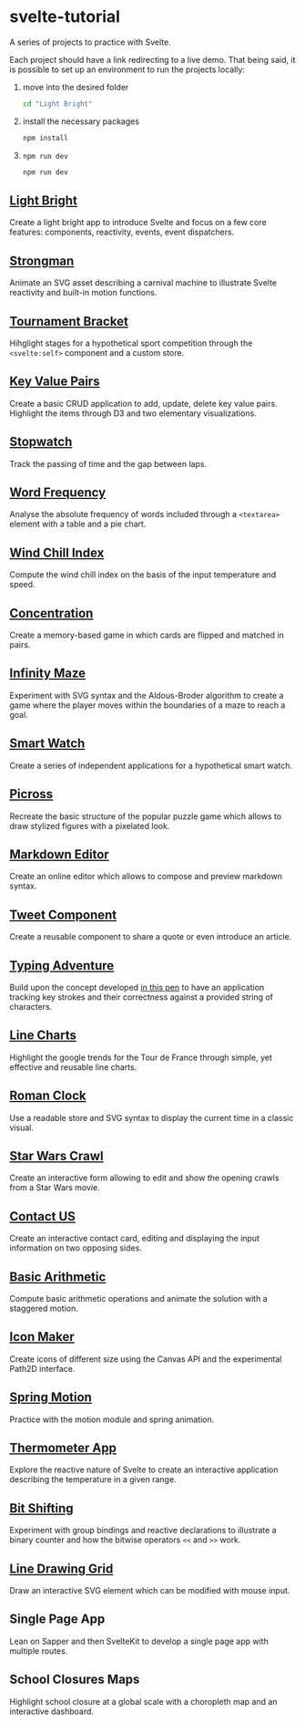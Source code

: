 # svelte-tutorial

A series of projects to practice with Svelte.

Each project should have a link redirecting to a live demo. That being said, it is possible to set up an environment to run the projects locally:

1. move into the desired folder

   ```bash
   cd "Light Bright"
   ```

2. install the necessary packages

   ```bash
   npm install
   ```

3. `npm run dev`

   ```bash
   npm run dev
   ```

## [Light Bright](https://svelte.dev/repl/cef9541e26814afa8abdc2d84feecb42)

Create a light bright app to introduce Svelte and focus on a few core features: components, reactivity, events, event dispatchers.

## [Strongman](https://svelte.dev/repl/c234f8c4626440179c710f0c65cabfca)

Animate an SVG asset describing a carnival machine to illustrate Svelte reactivity and built-in motion functions.

## [Tournament Bracket](https://svelte.dev/repl/4941cafa6eee409d947716816190222f)

Hihglight stages for a hypothetical sport competition through the `<svelte:self>` component and a custom store.

## [Key Value Pairs](https://svelte.dev/repl/2fead853d94049e79805984858db9adb)

Create a basic CRUD application to add, update, delete key value pairs. Highlight the items through D3 and two elementary visualizations.

## [Stopwatch](https://svelte.dev/repl/591aff801e1d47498afdc2738fea4485)

Track the passing of time and the gap between laps.

## [Word Frequency](https://codepen.io/borntofrappe/pen/QWWWqQM)

Analyse the absolute frequency of words included through a `<textarea>` element with a table and a pie chart.

## [Wind Chill Index](https://codepen.io/borntofrappe/pen/WNNrrJg)

Compute the wind chill index on the basis of the input temperature and speed.

## [Concentration](https://codepen.io/borntofrappe/pen/yLLVNME)

Create a memory-based game in which cards are flipped and matched in pairs.

## [Infinity Maze](https://codepen.io/borntofrappe/pen/pooeyww)

Experiment with SVG syntax and the Aldous-Broder algorithm to create a game where the player moves within the boundaries of a maze to reach a goal.

## [Smart Watch](https://codepen.io/borntofrappe/pen/bGGWMBx)

Create a series of independent applications for a hypothetical smart watch.

## [Picross](https://codepen.io/borntofrappe/pen/yLLPBMr)

Recreate the basic structure of the popular puzzle game which allows to draw stylized figures with a pixelated look.

## [Markdown Editor](https://codepen.io/borntofrappe/pen/VwwyGzR)

Create an online editor which allows to compose and preview markdown syntax.

## [Tweet Component](https://svelte.dev/repl/2fd524fb5c7f427891269b4d0928ac15?version=3.12.1)

Create a reusable component to share a quote or even introduce an article.

## [Typing Adventure](https://codepen.io/borntofrappe/pen/WNNaGKJ)

Build upon the concept developed [in this pen](https://codepen.io/borntofrappe/pen/bzpQLa) to have an application tracking key strokes and their correctness against a provided string of characters.

## [Line Charts](https://codesandbox.io/s/svelte-line-charts-spuqv)

Highlight the google trends for the Tour de France through simple, yet effective and reusable line charts.

## [Roman Clock](https://svelte.dev/repl/ce67640a4c034cfa8585f3555fff3f8d)

Use a readable store and SVG syntax to display the current time in a classic visual.

## [Star Wars Crawl](https://svelte.dev/repl/545f0f3393954c4e8f06b1c0a8786475)

Create an interactive form allowing to edit and show the opening crawls from a Star Wars movie.

## [Contact US](https://njbcg.codesandbox.io/)

Create an interactive contact card, editing and displaying the input information on two opposing sides.

## [Basic Arithmetic](https://svelte.dev/repl/730b7da509b74438a9d1c4bc6306b52f)

Compute basic arithmetic operations and animate the solution with a staggered motion.

## [Icon Maker](https://svelte.dev/repl/44a0394acb4f408cb0115958c0fd76f6)

Create icons of different size using the Canvas API and the experimental Path2D interface.

## [Spring Motion](https://svelte.dev/repl/27163986809341a5a7c97cbc4746d01b)

Practice with the motion module and spring animation.

## [Thermometer App](https://codesandbox.io/s/thermometer-app-h8rho)

Explore the reactive nature of Svelte to create an interactive application describing the temperature in a given range.

## [Bit Shifting](https://svelte.dev/repl/a3bd24b328ce4f318b7b045381faf6a4)

Experiment with group bindings and reactive declarations to illustrate a binary counter and how the bitwise operators `<<` and `>>` work.

## [Line Drawing Grid](https://svelte.dev/repl/cec6ed73541f43699ef0a154019ecac5)

Draw an interactive SVG element which can be modified with mouse input.

## Single Page App

Lean on Sapper and then SvelteKit to develop a single page app with multiple routes.

## School Closures Maps

Highlight school closure at a global scale with a choropleth map and an interactive dashboard.
